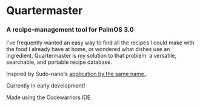 # Quartermaster
### A recipe-management tool for PalmOS 3.0

I've frequently wanted an easy way to find all the recipes I could make with the food I already have at home, or wondered what dishes use an ingredient. Quartermaster is my solution to that problem: a versatile, searchable, and portable recipe database.

Inspired by Sudo-nano's [application by the same name.](https://github.com/sudo-nano/quartermaster).

Currently in early development!

Made using the Codewarriors IDE
